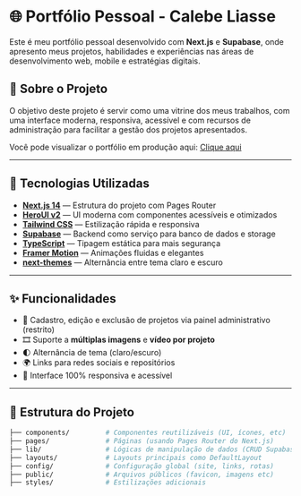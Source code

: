 # 🌐 Portfólio Pessoal - Calebe Liasse

Este é meu portfólio pessoal desenvolvido com **Next.js** e **Supabase**, onde apresento meus projetos, habilidades e experiências nas áreas de desenvolvimento web, mobile e estratégias digitais.

## 📌 Sobre o Projeto

O objetivo deste projeto é servir como uma vitrine dos meus trabalhos, com uma interface moderna, responsiva, acessível e com recursos de administração para facilitar a gestão dos projetos apresentados.

Você pode visualizar o portfólio em produção aqui: <a href="https://portifolio-calebe-liasse.vercel.app/">Clique aqui</a>

---

## 🚀 Tecnologias Utilizadas

- **[Next.js 14](https://nextjs.org/docs/pages)** — Estrutura do projeto com Pages Router
- **[HeroUI v2](https://heroui.com)** — UI moderna com componentes acessíveis e otimizados
- **[Tailwind CSS](https://tailwindcss.com)** — Estilização rápida e responsiva
- **[Supabase](https://supabase.com)** — Backend como serviço para banco de dados e storage
- **[TypeScript](https://www.typescriptlang.org)** — Tipagem estática para mais segurança
- **[Framer Motion](https://www.framer.com/motion)** — Animações fluidas e elegantes
- **[next-themes](https://github.com/pacocoursey/next-themes)** — Alternância entre tema claro e escuro

---

## ✨ Funcionalidades

- 📂 Cadastro, edição e exclusão de projetos via painel administrativo (restrito)
- 🎞️ Suporte a **múltiplas imagens** e **vídeo por projeto**
- 🌓 Alternância de tema (claro/escuro)
- 🌍 Links para redes sociais e repositórios
- 📱 Interface 100% responsiva e acessível

---

## 📁 Estrutura do Projeto

```bash
├── components/         # Componentes reutilizáveis (UI, ícones, etc)
├── pages/              # Páginas (usando Pages Router do Next.js)
├── lib/                # Lógicas de manipulação de dados (CRUD Supabase)
├── layouts/            # Layouts principais como DefaultLayout
├── config/             # Configuração global (site, links, rotas)
├── public/             # Arquivos públicos (favicon, imagens etc)
├── styles/             # Estilizações adicionais
```
